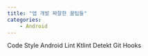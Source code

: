 ```yaml
---
title: "앱 개발 짜잘한 꿀팁들"
categories:
    - Android
---
```

Code Style
Android Lint
Ktlint
Detekt
Git Hooks